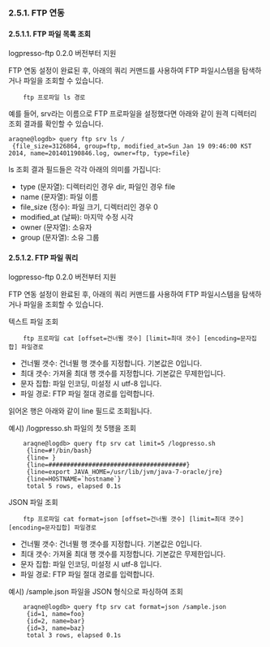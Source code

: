 ### 2.5.1. FTP 연동
#### 2.5.1.1. FTP 파일 목록 조회


logpresso-ftp 0.2.0 버전부터 지원

FTP 연동 설정이 완료된 후, 아래의 쿼리 커맨드를 사용하여 FTP 파일시스템을 탐색하거나 파일을 조회할 수 있습니다.

~~~
	ftp 프로파일 ls 경로
~~~

예를 들어, srv라는 이름으로 FTP 프로파일을 설정했다면 아래와 같이 원격 디렉터리 조회 결과를 확인할 수 있습니다.

~~~
araqne@logdb> query ftp srv ls /
 {file_size=3126864, group=ftp, modified_at=Sun Jan 19 09:46:00 KST 2014, name=201401190846.log, owner=ftp, type=file}
~~~

ls 조회 결과 필드들은 각각 아래의 의미를 가집니다:
* type (문자열): 디렉터리인 경우 dir, 파일인 경우 file
* name (문자열): 파일 이름
* file_size (정수): 파일 크기, 디렉터리인 경우 0
* modified_at (날짜): 마지막 수정 시각
* owner (문자열): 소유자
* group (문자열): 소유 그룹


#### 2.5.1.2. FTP 파일 쿼리

logpresso-ftp 0.2.0 버전부터 지원

FTP 연동 설정이 완료된 후, 아래의 쿼리 커맨드를 사용하여 FTP 파일시스템을 탐색하거나 파일을 조회할 수 있습니다.

텍스트 파일 조회

~~~
	ftp 프로파일 cat [offset=건너뛸 갯수] [limit=최대 갯수] [encoding=문자집합] 파일경로
~~~

* 건너뛸 갯수: 건너뛸 행 갯수를 지정합니다. 기본값은 0입니다.
* 최대 갯수: 가져올 최대 행 갯수를 지정합니다. 기본값은 무제한입니다.
* 문자 집합: 파일 인코딩, 미설정 시 utf-8 입니다.
* 파일 경로: FTP 파일 절대 경로를 입력합니다.

읽어온 행은 아래와 같이 line 필드로 조회됩니다.

예시) /logpresso.sh 파일의 첫 5행을 조회

~~~
    araqne@logdb> query ftp srv cat limit=5 /logpresso.sh
     {line=#!/bin/bash}
     {line= }
     {line=######################################}
     {line=export JAVA_HOME=/usr/lib/jvm/java-7-oracle/jre}
     {line=HOSTNAME=`hostname`}
     total 5 rows, elapsed 0.1s
~~~

JSON 파일 조회

~~~
	ftp 프로파일 cat format=json [offset=건너뛸 갯수] [limit=최대 갯수] [encoding=문자집합] 파일경로
~~~

* 건너뛸 갯수: 건너뛸 행 갯수를 지정합니다. 기본값은 0입니다.
* 최대 갯수: 가져올 최대 행 갯수를 지정합니다. 기본값은 무제한입니다.
* 문자 집합: 파일 인코딩, 미설정 시 utf-8 입니다.
* 파일 경로: FTP 파일 절대 경로를 입력합니다.

예시) /sample.json 파일을 JSON 형식으로 파싱하여 조회

~~~
    araqne@logdb> query ftp srv cat format=json /sample.json
     {id=1, name=foo}
     {id=2, name=bar}
     {id=3, name=baz}
     total 3 rows, elapsed 0.1s
~~~

